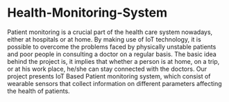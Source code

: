 # Health-Monitoring-System
Patient monitoring is a crucial part of the health care system nowadays, either at hospitals or at home. By making use of IoT technology, it is possible to overcome the problems faced by physically unstable patients and poor people in consulting a doctor on a regular basis. The basic idea behind the project is, it implies that whether a person is at home, on a trip, or at his work place, he/she can stay connected with the doctors. Our project presents IoT Based Patient monitoring system, which consist of wearable sensors that collect information on different parameters affecting the health of patients. 
